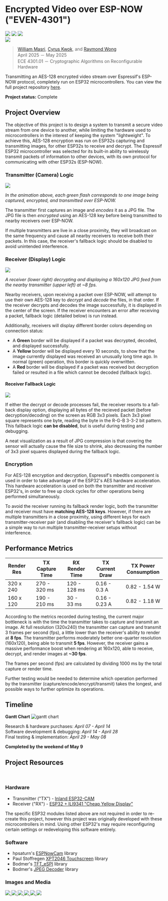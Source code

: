 # Encrypted Video over ESP-NOW ("EVEN-4301")

<div>
    <img src="https://img.shields.io/badge/ESP32-black">
    <img src="https://img.shields.io/badge/Class_Project-blue">
    <img src="https://img.shields.io/badge/Completed_2025-green">
</div>

<a href="../images/even/thumbnail.gif" target="_blank">
    <img src="../images/even/thumbnail.gif">
</a>

> [William Masri](https://www.linkedin.com/in/william-masri-797978292/), [Cyrus Kwok](https://www.linkedin.com/in/cyrus-kwok-432351213/), and [Raymond Wong](https://www.linkedin.com/in/raymond-exe/)  
> April 2025 － May 2025  
> ECE 4301.01 － Cryptographic Algorithms on Reconfigurable Hardware  

Transmitting an AES-128 encrypted video stream over Espressif's ESP-NOW protocol, completely run on ESP32 microcontrollers. You can view the full project repository [here](https://github.com/Raymond-exe/EVEN-4301).

**Project status:** Complete

## Project Overview
The objective of this project is to design a system to transmit a secure video stream from one device to another, while limiting the hardware used to microcontrollers in the interest of keeping the system "lightweight". To achieve this, AES-128 encryption was run on ESP32s capturing and transmitting images, for other ESP32s to receive and decrypt. The Espressif ESP32 microcontroller was selected for its built-in ability to wirelessly transmit packets of information to other devices, with its own protocol for communicating with other ESP32s (ESP-NOW).

### Transmitter (Camera) Logic

<a href="../images/even/transmitter.gif" target="_blank">
    <img src="../images/even/transmitter.gif">
</a>

*In the animation above, each green flash corresponds to one image being captured, encrypted, and transmitted over ESP-NOW.*

The transmitter first captures an image and *encodes* it as a JPG file. The JPG file is then *encrypted* using an AES-128 key before being transmitted to nearby receivers over ESP-NOW.

If multiple transmitters are live in a close proximity, they will broadcast on the same frequency and cause all nearby receivers to receive both their packets. In this case, the receiver's fallback logic should be disabled to avoid unintended interference.

### Receiver (Display) Logic

<a href="../images/even/quarter-res.gif" target="_blank">
    <img src="../images/even/quarter-res.gif">
</a>

*A receiver (lower right) decrypting and displaying a 160x120 JPG feed from the nearby transmitter (upper left) at ~8 fps.*

Nearby receivers, upon receiving a packet over ESP-NOW, will attempt to use their own AES-128 key to *decrypt* and *decode* the files, in that order. If the receiver decrypts and decodes the image successfully, it is displayed in the center of the screen. If the receiver encounters an error after receiving a packet, fallback logic (detailed below) is run instead.

Additionally, receivers will display different border colors depending on connection status: 
- A **Green** border will be displayed if a packet was decrypted, decoded, and displayed successfully.
- A **Yellow** border will be displayed every 10 seconds, to show that the image currently displayed was received an unusually long time ago. In normal (green) operation, this border is quickly overwritten.
- A **Red** border will be displayed if a packet was received but decryption failed or resulted in a file which cannot be decoded (fallback logic).

#### Receiver Fallback Logic

<a href="../images/even/fallback.gif" target="_blank">
    <img src="../images/even/fallback.gif">
</a>

If either the decrypt or decode processes fail, the receiver resorts to a fall-back display option, displaying all bytes of the recieved packet (before decryption/decoding) on the screen as RGB 3x3 pixels. Each 3x3 pixel square represents one byte, reading the byte in the R-G-B 3-3-2 bit pattern. This fallback logic **can be disabled**, but is useful during testing and debugging.

A neat visualization as a result of JPG compression is that covering the sensor will actually cause the file size to shrink, also decreasing the number of 3x3 pixel squares displayed during the fallback logic.

### Encryption

For AES-128 encryption and decryption, Espressif's mbedtls component is used in order to take advantage of the ESP32's AES hardware acceleration. This hardware acceleration is used on both the transmitter and receiver ESP32's, in order to free up clock cycles for other operations being performed simultaneously.

To avoid the receiver running its fallback render logic, both the transmitter and receiver must have **matching AES-128 keys**. However, if there are multiple transmitters in a close proximity, using different keys for each transmitter-receiver pair (and disabling the receiver's fallback logic) can be a simple way to run multiple transmitter-receiver setups without interference.

## Performance Metrics
| Render Res | | TX Capture Time | | RX Render Time | | TX Current Draw | | TX Power Consumption |
| ---------- |-| --------------- |-| -------------- |-| --------------- |-| -------------------- |
| 320 x 240  | |   270 - 320 ms  | |  120 - 128 ms  | |   0.16 - 0.3 A  | |    0.82 - 1.54 W     |
| 160 x 120  | |   190 - 210 ms  | |   30 - 33 ms   | |  0.16 - 0.23 A  | |    0.82 - 1.18 W     |

According to the metrics recorded during testing, the current major bottleneck is with the time the transmitter takes to capture and transmit an image. At full resolution (320x240) the transmitter can capture and transmit 3 frames per second (fps), a little lower than the receiver's ability to render at **8 fps**. The transmitter performs moderately better one-quarter resolution (160x120), being able to transmit **5 fps**. However, the receiver gains a massive performance boost when rendering at 160x120, able to receive, decrypt, and render images at **~30 fps**.

The frames per second (fps) are calculated by dividing 1000 ms by the total capture or render time.

Further testing would be needed to determine which operation performed by the transmitter (capture/encode/encrypt/transmit) takes the longest, and possible ways to further optimize its operations.

## Timeline
**Gantt Chart**
![gantt chart](../images/even/gantt.png)

Research & hardware purchases: *April 07 - April 14*  
Software development & debugging: *April 14 - April 28*  
Final testing & implementation: *April 29 - May 08*  

**Completed by the weekend of May 9**

## Project Resources
<br>

### Hardware
- Transmitter ("TX") - [Inland ESP32-CAM](https://www.microcenter.com/product/632692/inland-esp32-cam-wifi-bluetooth-camera-modules-pair)
- Receiver ("RX") - [ESP32 + ILI9341 "Cheap Yellow Display"](https://www.amazon.com/gp/product/B0CG2WQGP9)

The specific ESP32 modules listed above are not required in order to re-create this project, however this project was originally developed with these microcontrollers in mind. Using other ESP32's may require reconfiguring certain settings or redeveloping this software entirely.

### Software
- hpsaturn's [ESPNowCam](https://github.com/hpsaturn/ESPNowCam) library
- Paul Stoffregen [XPT2046 Touchscreen](https://github.com/PaulStoffregen/XPT2046_Touchscreen) library
- Bodmer's [TFT_eSPI](https://github.com/Bodmer/TFT_eSPI) library
- Bodmer's [JPEG Decoder](https://github.com/Bodmer/JPEGDecoder) library

### Images and Media
<a href="../images/even/full-res.gif" target="_blank">
    <img src="../images/even/full-res.gif">
</a>
<a href="../images/even/transmitter.gif" target="_blank">
    <img src="../images/even/transmitter.gif">
</a>
<a href="../images/even/transmitter-closeup.jpg" target="_blank">
    <img src="../images/even/transmitter-closeup.jpg">
</a>
<a href="../images/even/transmitter-breadboard.jpg" target="_blank">
    <img src="../images/even/transmitter-breadboard.jpg">
</a>
<a href="../images/even/receiver-front.jpg" target="_blank">
    <img src="../images/even/receiver-front.jpg">
</a>
<a href="../images/even/receiver-rear.jpg" target="_blank">
    <img src="../images/even/receiver-rear.jpg">
</a>
